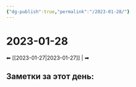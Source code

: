 ```yaml
---
{"dg-publish":true,"permalink":"/2023-01-28/"}
---
```


# 2023-01-28
⬅ [[2023-01-27\|2023-01-27]] |  ➡
## Заметки за этот день:
